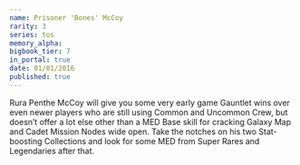 ```yaml
---
name: Prisoner 'Bones' McCoy
rarity: 3
series: tos
memory_alpha:
bigbook_tier: 7
in_portal: true
date: 01/01/2016
published: true
---
```


Rura Penthe McCoy will give you some very early game Gauntlet wins over even newer players who are still using Common and Uncommon Crew, but doesn’t offer a lot else other than a MED Base skill for cracking Galaxy Map and Cadet Mission Nodes wide open. Take the notches on his two Stat-boosting Collections and look for some MED from Super Rares and Legendaries after that.
